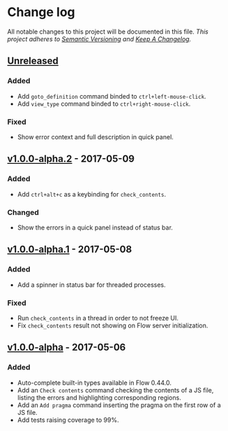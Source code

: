 # Change log

All notable changes to this project will be documented in this file.
*This project adheres to [Semantic Versioning](http://semver.org/) and [Keep A Changelog](http://keepachangelog.com/).*

## [Unreleased]
### Added
  * Add `goto_definition` command binded to `ctrl+left-mouse-click`.
  * Add `view_type` command binded to `ctrl+right-mouse-click`.

### Fixed
  * Show error context and full description in quick panel.

## [v1.0.0-alpha.2] - 2017-05-09
### Added
  * Add `ctrl+alt+c` as a keybinding for `check_contents`.

### Changed
  * Show the errors in a quick panel instead of status bar.

## [v1.0.0-alpha.1] - 2017-05-08
### Added
  * Add a spinner in status bar for threaded processes.

### Fixed
  * Run `check_contents` in a thread in order to not freeze UI.
  * Fix `check_contents` result not showing on Flow server initialization.

## [v1.0.0-alpha] - 2017-05-06
### Added
  * Auto-complete built-in types available in Flow 0.44.0.
  * Add an `Check contents` command checking the contents of a JS file, listing the errors and highlighting corresponding regions.
  * Add an `Add pragma` command inserting the pragma on the first row of a JS file.
  * Add tests raising coverage to 99%.

[Unreleased]: https://github.com/Pegase745/sublime-flowtype/compare/v1.0.0-alpha.2...master
[v1.0.0-alpha.2]: https://github.com/Pegase745/sublime-flowtype/compare/v1.0.0-alpha.1...v1.0.0-alpha.2
[v1.0.0-alpha.1]: https://github.com/Pegase745/sublime-flowtype/compare/v1.0.0-alpha...v1.0.0-alpha.1
[v1.0.0-alpha]: https://github.com/Pegase745/sublime-flowtype/compare/v1.0.0-alpha
